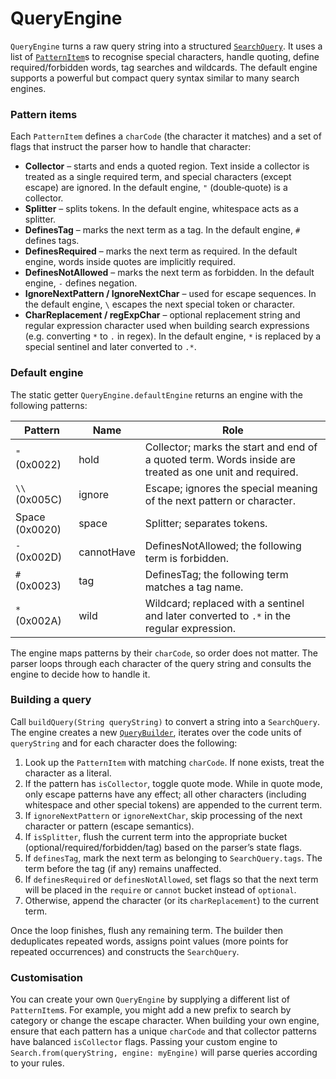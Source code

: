 # QueryEngine

`QueryEngine` turns a raw query string into a structured [`SearchQuery`](./SearchQuery.md).  It uses a list of [`PatternItem`](./PatternItem.md)s to recognise special characters, handle quoting, define required/forbidden words, tag searches and wildcards.  The default engine supports a powerful but compact query syntax similar to many search engines.

### Pattern items

Each `PatternItem` defines a `charCode` (the character it matches) and a set of flags that instruct the parser how to handle that character:

- **Collector** – starts and ends a quoted region.  Text inside a collector is treated as a single required term, and special characters (except escape) are ignored.  In the default engine, `"` (double‑quote) is a collector.
- **Splitter** – splits tokens.  In the default engine, whitespace acts as a splitter.
- **DefinesTag** – marks the next term as a tag.  In the default engine, `#` defines tags.
- **DefinesRequired** – marks the next term as required.  In the default engine, words inside quotes are implicitly required.
- **DefinesNotAllowed** – marks the next term as forbidden.  In the default engine, `-` defines negation.
- **IgnoreNextPattern / IgnoreNextChar** – used for escape sequences.  In the default engine, `\` escapes the next special token or character.
- **CharReplacement / regExpChar** – optional replacement string and regular expression character used when building search expressions (e.g. converting `*` to `.` in regex).  In the default engine, `*` is replaced by a special sentinel and later converted to `.*`.

### Default engine

The static getter `QueryEngine.defaultEngine` returns an engine with the following patterns:

| Pattern | Name | Role |
|---------|------|------|
| `"` (0x0022) | hold | Collector; marks the start and end of a quoted term.  Words inside are treated as one unit and required. |
| `\\` (0x005C) | ignore | Escape; ignores the special meaning of the next pattern or character. |
| Space (0x0020) | space | Splitter; separates tokens. |
| `-` (0x002D) | cannotHave | DefinesNotAllowed; the following term is forbidden. |
| `#` (0x0023) | tag | DefinesTag; the following term matches a tag name. |
| `*` (0x002A) | wild | Wildcard; replaced with a sentinel and later converted to `.*` in the regular expression. |

The engine maps patterns by their `charCode`, so order does not matter.  The parser loops through each character of the query string and consults the engine to decide how to handle it.

### Building a query

Call `buildQuery(String queryString)` to convert a string into a `SearchQuery`.  The engine creates a new [`QueryBuilder`](./QueryBuilder.md), iterates over the code units of `queryString` and for each character does the following:

1. Look up the `PatternItem` with matching `charCode`.  If none exists, treat the character as a literal.
2. If the pattern has `isCollector`, toggle quote mode.  While in quote mode, only escape patterns have any effect; all other characters (including whitespace and other special tokens) are appended to the current term.
3. If `ignoreNextPattern` or `ignoreNextChar`, skip processing of the next character or pattern (escape semantics).
4. If `isSplitter`, flush the current term into the appropriate bucket (optional/required/forbidden/tag) based on the parser’s state flags.
5. If `definesTag`, mark the next term as belonging to `SearchQuery.tags`.  The term before the tag (if any) remains unaffected.
6. If `definesRequired` or `definesNotAllowed`, set flags so that the next term will be placed in the `require` or `cannot` bucket instead of `optional`.
7. Otherwise, append the character (or its `charReplacement`) to the current term.

Once the loop finishes, flush any remaining term.  The builder then deduplicates repeated words, assigns point values (more points for repeated occurrences) and constructs the `SearchQuery`.

### Customisation

You can create your own `QueryEngine` by supplying a different list of `PatternItem`s.  For example, you might add a new prefix to search by category or change the escape character.  When building your own engine, ensure that each pattern has a unique `charCode` and that collector patterns have balanced `isCollector` flags.  Passing your custom engine to `Search.from(queryString, engine: myEngine)` will parse queries according to your rules.
